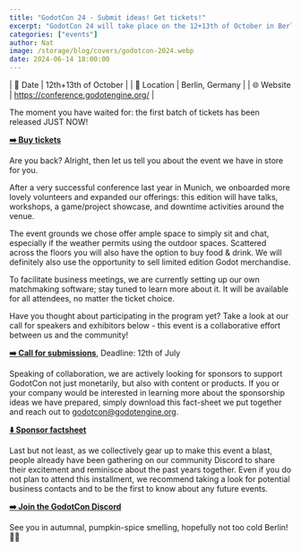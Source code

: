 ```yaml
---
title: "GodotCon 24 - Submit ideas! Get tickets!"
excerpt: "GodotCon 24 will take place on the 12+13th of October in Berlin, Germany. The first batch of tickets as well as the call for speakers and exhibitors just went live. Sponsors welcome."
categories: ["events"]
author: Nat
image: /storage/blog/covers/godotcon-2024.webp
date: 2024-06-14 18:00:00
---
```


| 📅 Date     | 12th+13th of October                |
| 📍 Location | Berlin, Germany                     |
| 🌐 Website  | https://conference.godotengine.org/ |

The moment you have waited for: the first batch of tickets has been released JUST NOW! 

[**➡️ Buy tickets**](https://tickets.godotengine.org/foundation/godotcon-24/)

Are you back? Alright, then let us tell you about the event we have in store for you. 

After a very successful conference last year in Munich, we onboarded more lovely volunteers and expanded our offerings: this edition will have talks, workshops, a game/project showcase, and downtime activities around the venue.

The event grounds we chose offer ample space to simply sit and chat, especially if the weather permits using the outdoor spaces. Scattered across the floors you will also have the option to buy food & drink. We will definitely also use the opportunity to sell limited edition Godot merchandise.

To facilitate business meetings, we are currently setting up our own matchmaking software; stay tuned to learn more about it. It will be available for all attendees, no matter the ticket choice. 

Have you thought about participating in the program yet? Take a look at our call for speakers and exhibitors below - this event is a collaborative effort between us and the community!

[**➡️ Call for submissions**](https://talks.godotengine.org/godotcon-24/cfp), Deadline: 12th of July

Speaking of collaboration, we are actively looking for sponsors to support GodotCon not just monetarily, but also with content or products. If you or your company would be interested in learning more about the sponsorship ideas we have prepared, simply download this fact-sheet we put together and reach out to [godotcon@godotengine.org](mailto:godotcon@godotengine.org).

[**⬇️ Sponsor factsheet**](https://conference.godotengine.org/downloads/godotcon24-factsheet-sponsoring.pdf)

Last but not least, as we collectively gear up to make this event a blast, people already have been gathering on our community Discord to share their excitement and reminisce about the past years together. 
Even if you do not plan to attend this installment, we recommend taking a look for potential business contacts and to be the first to know about any future events.

[**➡️ Join the GodotCon Discord**](https://discord.gg/nAcE7msd5H)

See you in autumnal, pumpkin-spice smelling, hopefully not too cold Berlin! 🍂🥧